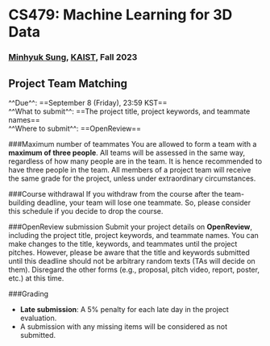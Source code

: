 # CS479: Machine Learning for 3D Data

<h3><b>
<a href="http://mhsung.github.io/" target="_blank">Minhyuk Sung</a>, <a href="https://www.kaist.ac.kr/" target="_blank">KAIST</a>, Fall 2023
</b></h3>


## Project Team Matching

^^Due^^: ==September 8 (Friday), 23:59 KST==  
^^What to submit^^: ==The project title, project keywords, and teammate names==  
^^Where to submit^^: ==OpenReview==  

###Maximum number of teammates
You are allowed to form a team with a **maximum of three people**. All teams will be assessed in the same way, regardless of how many people are in the team. It is hence recommended to have three people in the team. All members of a project team will receive the same grade for the project, unless under extraordinary circumstances.

###Course withdrawal
If you withdraw from the course after the team-building deadline, your team will lose one teammate. So, please consider this schedule if you decide to drop the course.

###OpenReview submission
Submit your project details on **OpenReview**, including the project title, project keywords, and teammate names. You can make changes to the title, keywords, and teammates until the project pitches. However, please be aware that the title and keywords submitted until this deadline should not be arbitrary random texts (TAs will decide on them). Disregard the other forms (e.g., proposal, pitch video, report, poster, etc.) at this time.

###Grading
- **Late submission**: A 5% penalty for each late day in the project evaluation.
- A submission with any missing items will be considered as not submitted.

<br />
